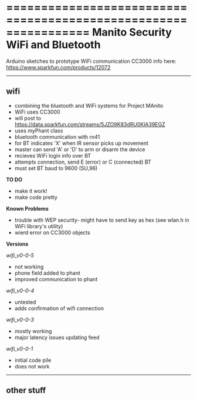 ================================================================
Manito Security WiFi and Bluetooth
================================================================

Arduino sketches to prototype WiFi communication
CC3000 info here: https://www.sparkfun.com/products/12072

----------------------------------------------------------------------------

**wifi** 
----------------------------------------------------------------------------
  * combining the bluetooth and WiFi systems for Project MAnito
  * WiFi uses CC3000
  * will post to https://data.sparkfun.com/streams/5JZO9K83dRU0KlA39EGZ
  * uses myPhant class
  * bluetooth communication with rn41
  * for BT indicates 'X' when IR sensor picks up movement
  * master can send 'A' or 'D' to arm or disarm the device
  * recieves WiFi login info over BT
  * attempts connection, send E (error) or C (connected) BT 
  * must set BT baud to 9600 (SU,96<CR>)

  **TO DO**
  * make it work!
  * make code pretty

  **Known Problems**
  * trouble with WEP security- might have to send key as hex (see wlan.h in WiFi library's utility)
  * wierd error on CC3000 objects

  **Versions**
    
  *wifi_v0-0-5*
   * not working
   * phone field added to phant
   * improved communication to phant
    
  *wifi_v0-0-4*
   * untested
   * adds confirmation of wifi connection

  *wifi_v0-0-3*
   * mostly working
   * major latency issues updating feed

  *wifi_v0-0-1*
   * initial code pile
   * does not work

----------------------------------------------------------------------------

**other stuff**
----------------------------------------------------------------------------



